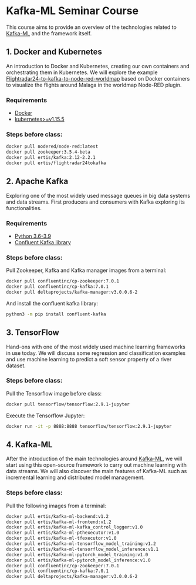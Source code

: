 # Kafka-ML Seminar Course

This course aims to provide an overview of the technologies related to [Kafka-ML](https://github.com/ertis-research/kafka-ml/) and the framework itself.

## 1. Docker and Kubernetes
An introduction to Docker and Kubernetes, creating our own containers and orchestrating them in Kubernetes. We will explore the example [Flightradar24-to-kafka-to-node-red-worldmap](https://github.com/ertis-research/flightradar24-to-kafka-to-node-red-worldmap) based on Docker containers to visualize the flights around Malaga in the worldmap Node-RED plugin.

### Requirements
- [Docker](https://www.docker.com/)
- [kubernetes>=v1.15.5](https://kubernetes.io/)

### Steps before class:
```bash
docker pull nodered/node-red:latest
docker pull zookeeper:3.5.4-beta
docker pull ertis/kafka:2.12-2.2.1
docker pull ertis/flightradar24tokafka
```

## 2. Apache Kafka
Exploring one of the most widely used message queues in big data systems and data streams. First producers and consumers with Kafka exploring its functionalities.

###  Requirements
- [Python 3.6-3.9](https://www.python.org/downloads/)
- [Confluent Kafka library](https://pypi.org/project/confluent-kafka/)

###  Steps before class:
Pull Zookeeper, Kafka and Kafka manager images from a terminal:
```bash
docker pull confluentinc/cp-zookeeper:7.0.1
docker pull confluentinc/cp-kafka:7.0.1
docker pull deltaprojects/kafka-manager:v3.0.0.6-2
```

And install the confluent kafka library:
```bash
python3 -m pip install confluent-kafka
```

## 3. TensorFlow
Hand-ons with one of the most widely used machine learning frameworks in use today. We will discuss some regression and classification examples and use machine learning to predict a soft sensor property of a river dataset.

###  Steps before class:
Pull the Tensorflow image before class:
```bash
docker pull tensorflow/tensorflow:2.9.1-jupyter
```

Execute the Tensorflow Jupyter:
```bash
docker run -it -p 8888:8888 tensorflow/tensorflow:2.9.1-jupyter
```

## 4. Kafka-ML
After the introduction of the main technologies around [Kafka-ML](https://github.com/ertis-research/kafka-ml/), we will start using this open-source framework to carry out machine learning with data streams. We will also discover the main features of Kafka-ML such as incremental learning and distributed model management.
 
###  Steps before class:
Pull the following images from a terminal:
```bash
docker pull ertis/kafka-ml-backend:v1.2
docker pull ertis/kafka-ml-frontend:v1.2
docker pull ertis/kafka-ml-kafka_control_logger:v1.0 
docker pull ertis/kafka-ml-pthexecutor:v1.0 
docker pull ertis/kafka-ml-tfexecutor:v1.0
docker pull ertis/kafka-ml-tensorflow_model_training:v1.2
docker pull ertis/kafka-ml-tensorflow_model_inference:v1.1
docker pull ertis/kafka-ml-pytorch_model_training:v1.0
docker pull ertis/kafka-ml-pytorch_model_inference:v1.0
docker pull confluentinc/cp-zookeeper:7.0.1
docker pull confluentinc/cp-kafka:7.0.1
docker pull deltaprojects/kafka-manager:v3.0.0.6-2
```